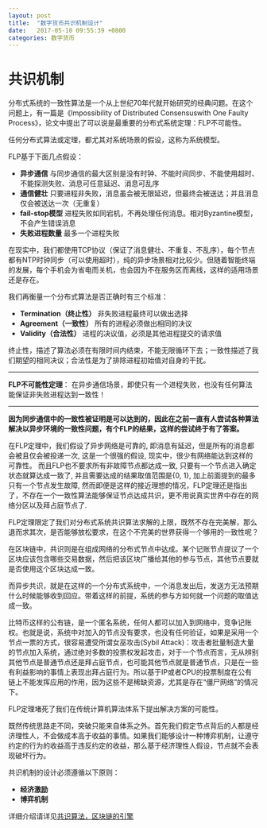 ```yaml
---
layout: post
title:  "数字货币共识机制设计"
date:   2017-05-10 09:55:39 +0800
categories: 数字货币
---
```


# 共识机制

分布式系统的一致性算法是一个从上世纪70年代就开始研究的经典问题。在这个问题上，有一篇是《Impossibility of Distributed Consensuswith One Faulty Process》，论文中提出了可以说是最重要的分布式系统定理：FLP不可能性。

任何分布式算法或定理，都尤其对系统场景的假设，这称为系统模型。

FLP基于下面几点假设：

- **异步通信**
  与同步通信的最大区别是没有时钟、不能时间同步、不能使用超时、不能探测失败、消息可任意延迟、消息可乱序
- **通信健壮**
  只要进程非失败，消息虽会被无限延迟，但最终会被送达；并且消息仅会被送达一次（无重复）
- **fail-stop模型**
  进程失败如同宕机，不再处理任何消息。相对Byzantine模型，不会产生错误消息
- **失败进程数量**
  最多一个进程失败

在现实中，我们都使用TCP协议（保证了消息健壮、不重复、不乱序），每个节点都有NTP时钟同步（可以使用超时），纯的异步场景相对比较少。但随着智能终端的发展，每个手机会为省电而关机，也会因为不在服务区而离线，这样的适用场景还是存在。

我们再衡量一个分布式算法是否正确时有三个标准：

- **Termination（终止性）**
  非失败进程最终可以做出选择
- **Agreement（一致性）**
  所有的进程必须做出相同的决议
- **Validity（合法性）**
  进程的决议值，必须是其他进程提交的请求值

终止性，描述了算法必须在有限时间内结束，不能无限循环下去；一致性描述了我们期望的相同决议；合法性是为了排除进程初始值对自身的干扰。

---
**FLP不可能性定理**：
在异步通信场景，即使只有一个进程失败，也没有任何算法能保证非失败进程达到一致性！

---

**因为同步通信中的一致性被证明是可以达到的，因此在之前一直有人尝试各种算法解决以异步环境的一致性问题，有个FLP的结果，这样的尝试终于有了答案。**

在FLP定理中，我们假设了异步网络是可靠的, 即消息有延迟，但是所有的消息都会被且仅会被投递一次, 这是一个很强的假设, 现实中，很少有网络能达到这样的可靠性。 而且FLP也不要求所有非故障节点都达成一致, 只要有一个节点进入确定状态就算达成一致了, 并且需要达成的结果取值范围是{0, 1}, 加上前面提到的最多只有一个节点发生故障, 然而即便是这样的接近理想的情况，FLP定理还是指出了，不存在一个一致性算法能够保证节点达成共识，更不用说真实世界中存在的网络分区以及拜占庭节点了.

FLP定理限定了我们对分布式系统共识算法求解的上限，既然不存在完美解，那么退而求其次，是否能够放松要求，在这个不完美的世界获得一个够用的一致性呢？

在区块链中，共识则是在组成网络的分布式节点中达成。某个记账节点提议了一个区块应该包含哪些交易数据，然后把该区块广播给其他的参与节点，其他节点要就是否使用这个区块达成一致。

而异步共识，就是在这样的一个分布式系统中，一个消息发出后，发送方无法预期什么时候能够收到回应。带着这样的前提，系统的参与方如何就一个问题的取值达成一致。

比特币这样的公有链，是一个匿名系统，任何人都可以加入到网络中，竞争记账权。也就是说，系统中对加入的节点没有要求，也没有任何验证，如果是采用一个节点一票的方式，很容易遭受所谓女巫攻击(Sybil Attack)：攻击者批量制造大量的节点加入系统，通过绝对多数的投票权发起攻击，对于一个节点而言，无从辨别其他节点是普通节点还是拜占庭节点，也可能其他节点就是普通节点，只是在一些有利益影响的事情上表现出拜占庭行为。所以基于IP或者CPU的投票制度在公有链上不能发挥应用的作用，因为这些不是稀缺资源，尤其是存在“僵尸网络”的情况下。

FLP定理堵死了我们在传统计算机算法体系下提出解决方案的可能性。

既然传统思路走不同，突破只能来自体系之外。首先我们假定节点背后的人都是经济理性人，不会做成本高于收益的事情。如果我们能够设计一种博弈机制，让遵守约定的行为的收益高于违反约定的收益，那么基于经济理性人假设，节点就不会表现破坏行为。

共识机制的设计必须遵循以下原则：

- **经济激励**
- **博弈机制**


详细介绍请详见[共识算法，区块链的引擎][1]


[1]: http://www.tuicool.com/articles/UZ322iB "共识算法，区块链的引擎"
